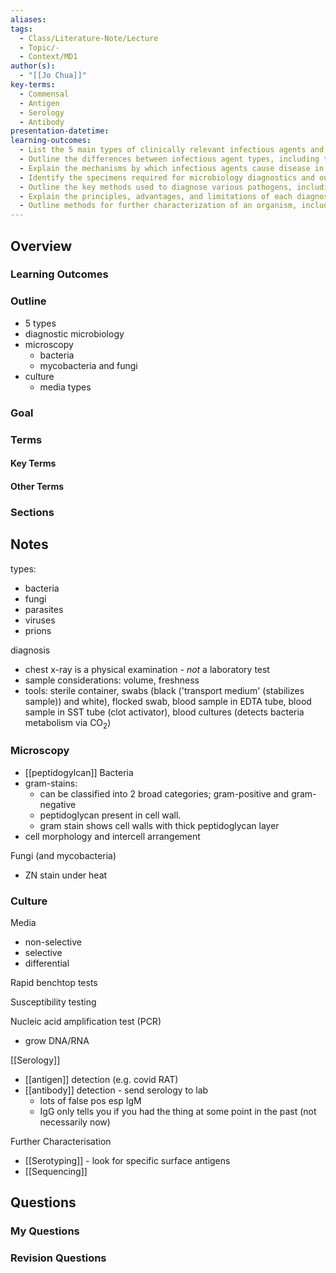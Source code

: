 ```yaml
---
aliases: 
tags:
  - Class/Literature-Note/Lecture
  - Topic/-
  - Context/MD1
author(s):
  - "[[Jo Chua]]"
key-terms:
  - Commensal
  - Antigen
  - Serology
  - Antibody
presentation-datetime: 
learning-outcomes:
  - List the 5 main types of clinically relevant infectious agents and provide examples.
  - Outline the differences between infectious agent types, including their structure and mechanism of replication.
  - Explain the mechanisms by which infectious agents cause disease in the human body.
  - Identify the specimens required for microbiology diagnostics and outline how specimen collection, transport, and processing impact diagnostic results.
  - Outline the key methods used to diagnose various pathogens, including microscopy, culture, molecular, and serological techniques.
  - Explain the principles, advantages, and limitations of each diagnostic method for pathogens.
  - Outline methods for further characterization of an organism, including susceptibility testing, serotyping, and sequencing.
---
```



## Overview 
### Learning Outcomes

### Outline

- 5 types
- diagnostic microbiology
- microscopy
	- bacteria
	- mycobacteria and fungi 
- culture
	- media types
### Goal

### Terms
#### Key Terms

#### Other Terms

### Sections


## Notes

types:
- bacteria
- fungi
- parasites
- viruses
- prions

diagnosis
- chest x-ray is a physical examination - *not* a laboratory test
- sample considerations: volume, freshness
- tools: sterile container, swabs (black ('transport medium' (stabilizes sample)) and white), flocked swab, blood sample in EDTA tube, blood sample in SST tube (clot activator), blood cultures (detects bacteria metabolism via CO<sub>2</sub>)

### Microscopy
- [[peptidogylcan]]
Bacteria
- gram-stains:
	- can be classified into 2 broad categories; gram-positive and gram-negative
	- peptidoglycan present in cell wall. 
	- gram stain shows cell walls with thick peptidoglycan layer
-  cell morphology and intercell arrangement

Fungi (and mycobacteria)
- ZN stain under heat
### Culture
Media
- non-selective
- selective
- differential

Rapid benchtop tests

Susceptibility testing

Nucleic acid amplification test (PCR)
- grow DNA/RNA

[[Serology]]
- [[antigen]] detection (e.g. covid RAT)
- [[antibody]] detection - send serology to lab
	- lots of false pos esp IgM
	- IgG only tells you if you had the thing at some point in the past (not necessarily now)

Further Characterisation
- [[Serotyping]] - look for specific surface antigens
- [[Sequencing]]
## Questions

### My Questions
### Revision Questions






